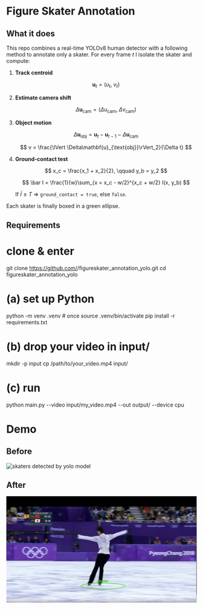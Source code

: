 # Figure Skater Annotation

## What it does

This repo combines a real-time YOLOv8 human detector with a following method to annotate only a skater.
For every frame *t* I isolate the skater and compute:

1. **Track centroid**

   $$
   \mathbf{u}_t = (u_t,\; v_t)
   $$

2. **Estimate camera shift**

   $$
   \Delta\mathbf{u}_{\text{cam}} = (\Delta u_{\text{cam}},\; \Delta v_{\text{cam}})
   $$

3. **Object motion**

   $$
   \Delta\mathbf{u}_{\text{obj}}
   = \mathbf{u}_t - \mathbf{u}_{t-1} - \Delta\mathbf{u}_{\text{cam}}
   $$

   $$
   v = \frac{\lVert \Delta\mathbf{u}_{\text{obj}}\rVert_2}{\Delta t}
   $$

4. **Ground-contact test**

   $$
   x_c = \frac{x_1 + x_2}{2}, \qquad y_b = y_2
   $$

   $$
   \bar I = \frac{1}{w}\sum_{x = x_c - w/2}^{x_c + w/2} I(x, y_b)
   $$

   If $\bar I \ge T$ ⇒ `ground_contact = true`, else `false`.

Each skater is finally boxed in a green ellipse.


## Requirements  

# clone & enter
git clone https://github.com/<your-name>/figureskater_annotation_yolo.git
cd figureskater_annotation_yolo

# (a) set up Python
python -m venv .venv           # once
source .venv/bin/activate
pip install -r requirements.txt

# (b) drop your video in input/
mkdir -p input
cp /path/to/your_video.mp4 input/

# (c) run
python main.py --video input/my_video.mp4 --out output/ --device cpu

# Demo
## Before
![skaters detected by yolo model](images/annotated_yolo.png)
## After
![skaters detected by improved model](images/after_extra_code.png)

